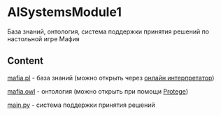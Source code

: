 # AISystemsModule1

База знаний, онтология, система поддержки принятия решений по настольной игре Мафия

## Content

[mafia.pl](./mafia.pl) - база знаний (можно открыть через [онлайн интерпретатор](https://swish.swi-prolog.org/))

[mafia.owl](./mafia.owl) - онтология (можно открыть при помощи [Protege](https://protege.stanford.edu/))

[main.py](./main.py) - система поддержки принятия решений